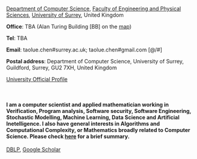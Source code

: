 

[Department of Computer Science](https://www.surrey.ac.uk/department-computer-science), [Faculty of Engineering and Physical Sciences](https://www.surrey.ac.uk/faculty-engineering-physical-sciences), 
[University of Surrey](https://www.surrey.ac.uk/), United Kingdom

**Office**: TBA (Alan Turing Building [BB] on the [map](https://www.google.com/maps/place/Faculty+of+Engineering+%26+Physical+Science/@51.2435765,-0.5890422,19.52z/data=!4m13!1m7!3m6!1s0x4875d0c1b0ecf8b1:0x95dc5e842b2f7fd3!2sStag+Hill,+Guildford+GU2+7XH!3b1!8m2!3d51.2440379!4d-0.5880721!3m4!1s0x4875d0c1b05fc2fb:0x4304c678077e16b!8m2!3d51.2434745!4d-0.5889474)) 

**Tel**: TBA

**Email**: taolue.chen#surrey.ac.uk; taolue.chen#gmail.com [@/#]

**Postal address**: Department of Computer Science, University of Surrey, Guildford, Surrey, GU2 7XH, United Kingdom

[University Official Profile](https://www.surrey.ac.uk/people/taolue-chen)


<p>&nbsp;</p>

#### I am a computer scientist and applied mathematician working in Verification, Program analysis, Software security, Software Engineering, Stochastic Modelling, Machine Learning, Data Science and Artificial Inetelligence. I also have general interests in Algorithms and Computational Complexity, or Mathematics broadly related to Computer Science. Please check [here](#research) for a brief summary.

[DBLP](https://dblp.uni-trier.de/pers/c/Chen:Taolue.html), [Google Scholar](https://scholar.google.com/citations?user=Qv_-WU4AAAAJ&hl=en&oi=ao)

